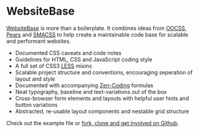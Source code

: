 # WebsiteBase

[WebsiteBase](http://i-like-robots.github.com/WebsiteBase) is more than a boilerplate. It combines ideas from [OOCSS](http://oocss.org/), [Pears](http://pea.rs/) and [SMACSS](http://smacss.com) to help create a maintainable code base for scalable and performant websites.

* Documented CSS caveats and code notes
* Guidelines for HTML, CSS and JavaScript coding style
* A full set of CSS3 [LESS](http://lesscss.org/) mixins
* Scalable project structure and conventions, encouraging seperation of layout and style
* Documented with accompanying [Zen-Coding](http://code.google.com/p/zen-coding/) formulas
* Neat typography, baseline and text-variations out of the box
* Cross-browser form elements and layouts with helpful user hints and button variations
* Abstracted, re-usable layout components and nestable grid structure

Check out the example file or [fork, clone and get involved on Github](http://github.com/i-like-robots/WebsiteBase).
